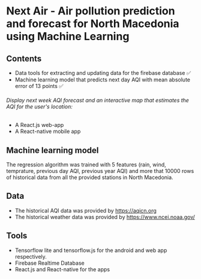 # Next Air - Air pollution prediction and forecast for North Macedonia using Machine Learning

## Contents
- Data tools for extracting and updating data for the firebase database ✅
- Machine learning model that predicts next day AQI with mean absolute error of 13 points ✅
###### Display next week AQI forecast and an interactive map that estimates the AQI for the user's location:
- A React.js web-app
- A React-native mobile app

## Machine learning model
The regression algorithm was trained with 5 features (rain, wind, temprature, previous day AQI, previous year AQI) and more that 10000 rows of historical data from all the provided stations in North Macedonia.

## Data
- The historical AQI data was provided by https://aqicn.org
- The historical weather data was provided by https://www.ncei.noaa.gov/

## Tools
- Tensorflow lite and tensorflow.js for the android and web app respectively.
- Firebase Realtime Database
- React.js and React-native for the apps

